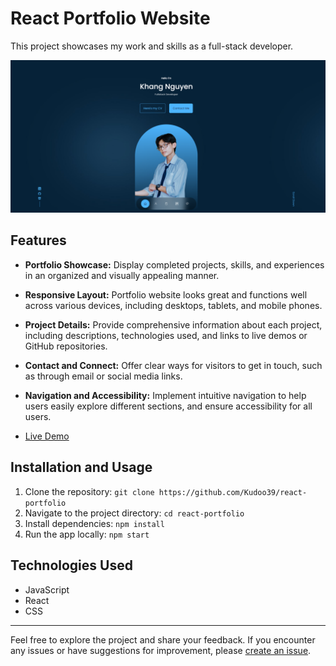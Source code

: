 # React Portfolio Website
This project showcases my work and skills as a full-stack developer.

![React Portfolio Website Screenshot](src/assets/demo.png)

## Features

- **Portfolio Showcase:** Display completed projects, skills, and experiences in an organized and visually appealing manner.
- **Responsive Layout:** Portfolio website looks great and functions well across various devices, including desktops, tablets, and mobile phones.
- **Project Details:** Provide comprehensive information about each project, including descriptions, technologies used, and links to live demos or GitHub repositories.
- **Contact and Connect:** Offer clear ways for visitors to get in touch, such as through email or social media links.
- **Navigation and Accessibility:** Implement intuitive navigation to help users easily explore different sections, and ensure accessibility for all users.
  
- [Live Demo](https://kudoo39.github.io/react-portfolio/)

## Installation and Usage

1. Clone the repository: `git clone https://github.com/Kudoo39/react-portfolio`
2. Navigate to the project directory: `cd react-portfolio`
3. Install dependencies: `npm install`
4. Run the app locally: `npm start`

## Technologies Used

- JavaScript
- React
- CSS

---

Feel free to explore the project and share your feedback. If you encounter any issues or have suggestions for improvement, please [create an issue](https://github.com/Kudoo39/react-portfolio/issues).
